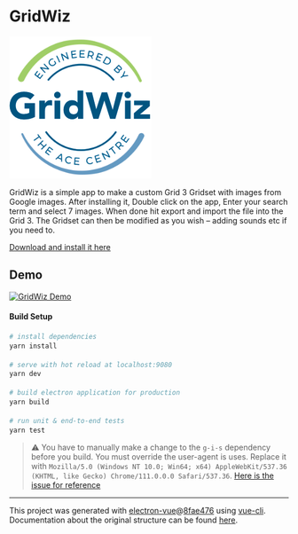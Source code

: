 # GridWiz

![GridWiz Logo](https://github.com/AceCentre/GridWiz/blob/master/build/icons/256x256.png?raw=true "GridWiz Logo")

GridWiz is a simple app to make a custom Grid 3 Gridset with images from Google images. After installing it, Double click on the app, Enter your search term and select 7 images. When done hit export and import the file into the Grid 3. The Gridset can then be modified as you wish – adding sounds etc if you need to.

[Download and install it here](http://github.com/acecentre/GridWiz/releases/tag/0.0.1)

## Demo

[![GridWiz Demo](https://img.youtube.com/vi/5Rl4R7MWNW8/0.jpg)](https://www.youtube.com/watch?v=5Rl4R7MWNW8)

#### Build Setup

```bash
# install dependencies
yarn install

# serve with hot reload at localhost:9080
yarn dev

# build electron application for production
yarn build

# run unit & end-to-end tests
yarn test
```

> ⚠️ You have to manually make a change to the `g-i-s` dependency before you build. You must override the user-agent is uses. Replace it with `Mozilla/5.0 (Windows NT 10.0; Win64; x64) AppleWebKit/537.36 (KHTML, like Gecko) Chrome/111.0.0.0 Safari/537.36`. [Here is the issue for reference](https://github.com/jimkang/g-i-s/issues/21)

---

This project was generated with [electron-vue](https://github.com/SimulatedGREG/electron-vue)@[8fae476](https://github.com/SimulatedGREG/electron-vue/tree/8fae4763e9d225d3691b627e83b9e09b56f6c935) using [vue-cli](https://github.com/vuejs/vue-cli). Documentation about the original structure can be found [here](https://simulatedgreg.gitbooks.io/electron-vue/content/index.html).

